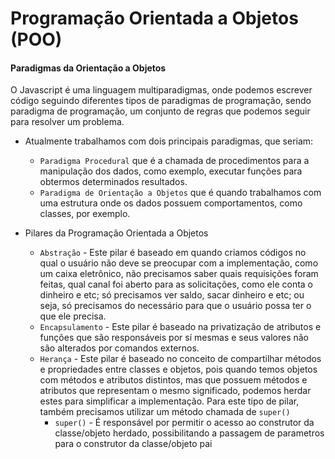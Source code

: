 # Programação Orientada a Objetos (POO)

#### Paradigmas da Orientação a Objetos

O Javascript é uma linguagem multiparadigmas, onde podemos escrever código seguindo diferentes tipos de paradigmas de programação, sendo paradigma de programação, um conjunto de regras que podemos seguir para resolver um problema.

- Atualmente trabalhamos com dois principais paradigmas, que seriam:

  - `Paradigma Procedural` que é a chamada de procedimentos para a manipulação dos dados, como exemplo, executar funções para obtermos determinados resultados.
  - `Paradigma de Orientação a Objetos` que é quando trabalhamos com uma estrutura onde os dados possuem comportamentos, como classes, por exemplo.

- Pilares da Programação Orientada a Objetos
  - `Abstração` - Este pilar é baseado em quando criamos códigos no qual o usuário não deve se preocupar com a implementação, como um caixa eletrônico, não precisamos saber quais requisições foram feitas, qual canal foi aberto para as solicitações, como ele conta o dinheiro e etc; só precisamos ver saldo, sacar dinheiro e etc; ou seja, só precisamos do necessário para que o usuário possa ter o que ele precisa.
  - `Encapsulamento` - Este pilar é baseado na privatização de atributos e funções que são responsáveis por sí mesmas e seus valores não são alterados por comandos externos.
  - `Herança` - Este pilar é baseado no conceito de compartilhar métodos e propriedades entre classes e objetos, pois quando temos objetos com métodos e atributos distintos, mas que possuem métodos e atributos que representam o mesmo significado, podemos herdar estes para simplificar a implementação. Para este tipo de pilar, também precisamos utilizar um método chamada de `super()`
    - `super()` - É responsável por permitir o acesso ao construtor da classe/objeto herdado, possibilitando a passagem de parametros para o construtor da classe/objeto pai
